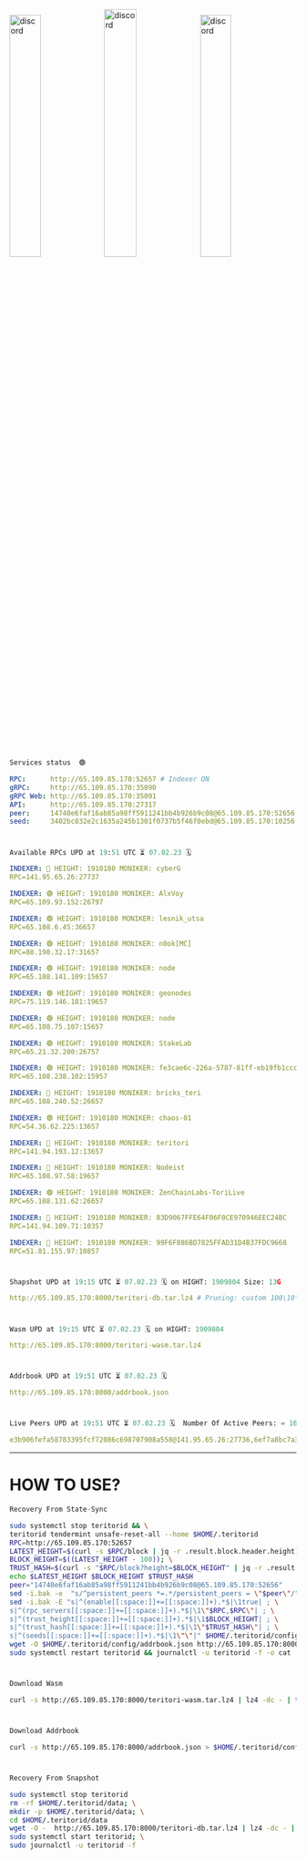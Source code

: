 [<img src='https://user-images.githubusercontent.com/83868103/215836529-812ac1b8-029f-4f5d-bb72-8539c308b0f4.png' alt='discord'  width='33%'>](https://github.com/romanv1812/Teritori/blob/main/data/mainnet_guide.md)[<img src='https://user-images.githubusercontent.com/83868103/215836572-1ace2f52-bfa5-452a-a9bd-1382169bc8f2.png' alt='discord'  width='33.39%'>](https://restake.app/teritori/torivaloper1qy38xmcrnht0kt5c5fryvl8llrpdwer6atxj5u/stake)[<img src='https://user-images.githubusercontent.com/83868103/215836599-cb1990d2-2e43-4fc2-898a-c373bcb64677.png' alt='discord'  width='33%'>](https://restake.app/teritori/torivaloper1qy38xmcrnht0kt5c5fryvl8llrpdwer6atxj5u/stake)
```python
Services status  🟢
```
```YAML
RPC:      http://65.109.85.170:52657 # Indexer ON
gRPC:     http://65.109.85.170:35090
gRPC Web: http://65.109.85.170:35091
API:      http://65.109.85.170:27317
peer:     14740e6faf16ab85a98ff5911241bb4b926b9c08@65.109.85.170:52656
seed:     3402bc832e2c1635a245b1301f0737b5f46f0ebd@65.109.85.170:10256
```
#
```python
Available RPCs UPD at 19:51 UTC ⏳ 07.02.23 🗓️ 
```
```YAML
INDEXER: 🔴 HEIGHT: 1910180 MONIKER: cyberG
RPC=141.95.65.26:27737

INDEXER: 🟢 HEIGHT: 1910180 MONIKER: AlxVoy
RPC=65.109.93.152:26797

INDEXER: 🟢 HEIGHT: 1910180 MONIKER: lesnik_utsa
RPC=65.108.6.45:36657

INDEXER: 🟢 HEIGHT: 1910180 MONIKER: n0ok[MC]
RPC=88.198.32.17:31657

INDEXER: 🟢 HEIGHT: 1910180 MONIKER: node
RPC=65.108.141.109:15657

INDEXER: 🟢 HEIGHT: 1910180 MONIKER: geonodes
RPC=75.119.146.181:19657

INDEXER: 🟢 HEIGHT: 1910180 MONIKER: node
RPC=65.108.75.107:15657

INDEXER: 🟢 HEIGHT: 1910180 MONIKER: StakeLab
RPC=65.21.32.200:26757

INDEXER: 🟢 HEIGHT: 1910180 MONIKER: fe3cae6c-226a-5787-81ff-eb19fb1cccce
RPC=65.108.238.102:15957

INDEXER: 🔴 HEIGHT: 1910180 MONIKER: bricks_teri
RPC=65.108.240.52:26657

INDEXER: 🟢 HEIGHT: 1910180 MONIKER: chaos-01
RPC=54.36.62.225:13657

INDEXER: 🔴 HEIGHT: 1910180 MONIKER: teritori
RPC=141.94.193.12:13657

INDEXER: 🔴 HEIGHT: 1910180 MONIKER: Nodeist
RPC=65.108.97.58:19657

INDEXER: 🟢 HEIGHT: 1910180 MONIKER: ZenChainLabs-ToriLive
RPC=65.108.131.62:26657

INDEXER: 🔴 HEIGHT: 1910180 MONIKER: 83D9067FFE64F06F0CE970946EEC24BC
RPC=141.94.109.71:10357

INDEXER: 🔴 HEIGHT: 1910180 MONIKER: 99F6F886BD7825FFAD31D4B37FDC9668
RPC=51.81.155.97:10857

```
#
```python
Shapshot UPD at 19:15 UTC ⏳ 07.02.23 🗓️ on HIGHT: 1909804 Size: 13G
```
```YAML
http://65.109.85.170:8000/teritori-db.tar.lz4 # Pruning: custom 100\10\100 Indexer kv
```
#
```python
Wasm UPD at 19:15 UTC ⏳ 07.02.23 🗓️ on HIGHT: 1909804
```
```YAML
http://65.109.85.170:8000/teritori-wasm.tar.lz4
```
#
```python
Addrbook UPD at 19:51 UTC ⏳ 07.02.23 🗓️ 
```
```YAML
http://65.109.85.170:8000/addrbook.json
```
#
```python
Live Peers UPD at 19:51 UTC ⏳ 07.02.23 🗓️  Number Of Active Peers: = 16
```
```YAML
e3b906fefa58783395fcf72086c698707908a558@141.95.65.26:27736,6ef7a8bc7a3cc0856594f12570e8f2282a099dcf@65.109.93.152:26796,46b7ae20e3cc4264076a91c3601f3894a021a80d@65.108.6.45:36656,e3374c3d25a36f06662fa150043e5e6529d11570@88.198.32.17:31656,5cabaab828aea4bcc60e20c5a87b469c43023557@65.108.141.109:15656,16f90d350de14a596ebdc683ce5e703c14e40bb3@75.119.146.181:19656,4cef2b81f82420434c6ce0dc43ca04ad18ef773f@65.108.75.107:15656,a06fbbb9ace823ae28a696a91daa2d0644653c28@65.21.32.200:26756,2b4f46e601fb4ede2a0c98976337e3afdaa50dac@65.108.238.102:15956,a57b53a46e6f473b42a6db6e0c0f216b1611efcb@65.108.240.52:26656,10a19941e819a9a89873398b1d52794929d245a0@54.36.62.225:13656,317d9a102d4a04337c65571c18df0e98269dce87@141.94.193.12:13656,a043a97266360ff45781a9fc9392aedc16494c59@65.108.97.58:19656,8e9624292123624e4eddc3f43189f08a0424127e@65.108.131.62:26656,45f2d4f8ed2ef8d71a257cdeed27123f5fe3bef4@141.94.109.71:10356,3bd3a20d7c8a26a20927289a7a6bffecf71de53e@51.81.155.97:10856
```
---
# HOW TO USE?
```python
Recovery From State-Sync
```
```bash
sudo systemctl stop teritorid && \
teritorid tendermint unsafe-reset-all --home $HOME/.teritorid
RPC=http://65.109.85.170:52657
LATEST_HEIGHT=$(curl -s $RPC/block | jq -r .result.block.header.height); \
BLOCK_HEIGHT=$((LATEST_HEIGHT - 100)); \
TRUST_HASH=$(curl -s "$RPC/block?height=$BLOCK_HEIGHT" | jq -r .result.block_id.hash)
echo $LATEST_HEIGHT $BLOCK_HEIGHT $TRUST_HASH
peer="14740e6faf16ab85a98ff5911241bb4b926b9c08@65.109.85.170:52656"
sed -i.bak -e  "s/^persistent_peers *=.*/persistent_peers = \"$peer\"/" $HOME/.teritorid/config/config.toml
sed -i.bak -E "s|^(enable[[:space:]]+=[[:space:]]+).*$|\1true| ; \
s|^(rpc_servers[[:space:]]+=[[:space:]]+).*$|\1\"$RPC,$RPC\"| ; \
s|^(trust_height[[:space:]]+=[[:space:]]+).*$|\1$BLOCK_HEIGHT| ; \
s|^(trust_hash[[:space:]]+=[[:space:]]+).*$|\1\"$TRUST_HASH\"| ; \
s|^(seeds[[:space:]]+=[[:space:]]+).*$|\1\"\"|" $HOME/.teritorid/config/config.toml
wget -O $HOME/.teritorid/config/addrbook.json http://65.109.85.170:8000/addrbook.json
sudo systemctl restart teritorid && journalctl -u teritorid -f -o cat
```
#
```python
Download Wasm
```
```bash
curl -s http://65.109.85.170:8000/teritori-wasm.tar.lz4 | lz4 -dc - | tar -xf - -C $HOME/.teritorid/data
```
#
```python
Download Addrbook
```
```bash
curl -s http://65.109.85.170:8000/addrbook.json > $HOME/.teritorid/config/addrbook.json
```
#
```python
Recovery From Snapshot
```
```bash
sudo systemctl stop teritorid
rm -rf $HOME/.teritorid/data; \
mkdir -p $HOME/.teritorid/data; \
cd $HOME/.teritorid/data
wget -O -  http://65.109.85.170:8000/teritori-db.tar.lz4 | lz4 -dc - | tar -xf - -C $HOME/.teritorid
sudo systemctl start teritorid; \
sudo journalctl -u teritorid -f
```
